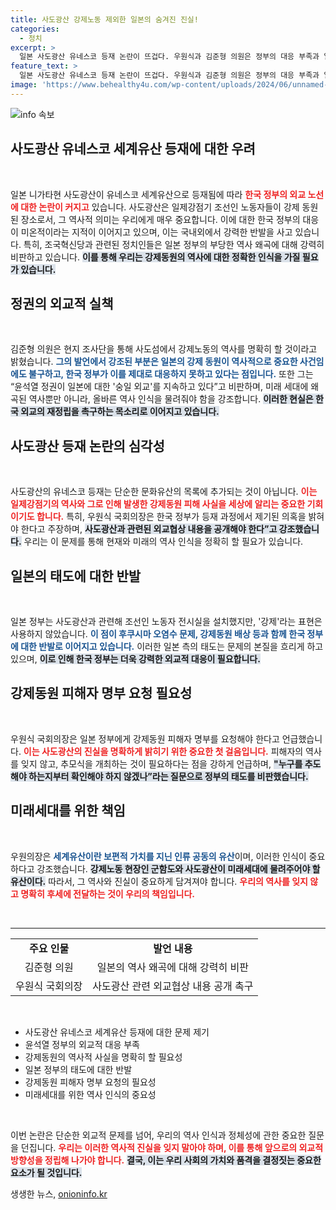 ```yaml
---
title: 사도광산 강제노동 제외한 일본의 숨겨진 진실!
categories:
  - 정치
excerpt: >
  일본 사도광산 유네스코 등재 논란이 뜨겁다. 우원식과 김준형 의원은 정부의 대응 부족과 일본의 진실 은폐를 비판하며, 강제동원 피해의 역사를 밝힐 것을 촉구하고 있다.
feature_text: >
  일본 사도광산 유네스코 등재 논란이 뜨겁다. 우원식과 김준형 의원은 정부의 대응 부족과 일본의 진실 은폐를 비판하며, 강제동원 피해의 역사를 밝힐 것을 촉구하고 있다.
image: 'https://www.behealthy4u.com/wp-content/uploads/2024/06/unnamed-file.png'
---
```


<p><img src="https://www.behealthy4u.com/wp-content/uploads/2024/06/unnamed-file.png" alt="info 속보" /></p>

<h2 data-ke-size="size26">사도광산 유네스코 세계유산 등재에 대한 우려</h2>

<p data-ke-size="size16">&nbsp;</p> 

<p>일본 니가타현 사도광산이 유네스코 세계유산으로 등재됨에 따라 <b><span style="color: #ee2323;">한국 정부의 외교 노선에 대한 논란이 커지고</span></b> 있습니다. 사도광산은 일제강점기 조선인 노동자들이 강제 동원된 장소로서, 그 역사적 의미는 우리에게 매우 중요합니다. 이에 대한 한국 정부의 대응이 미온적이라는 지적이 이어지고 있으며, 이는 국내외에서 강력한 반발을 사고 있습니다. 특히, 조국혁신당과 관련된 정치인들은 일본 정부의 부당한 역사 왜곡에 대해 강력히 비판하고 있습니다. <b><span style="background-color: #21538527;">이를 통해 우리는 강제동원의 역사에 대한 정확한 인식을 가질 필요가 있습니다.</span></b></p>

<h2 data-ke-size="size26">정권의 외교적 실책</h2>

<p data-ke-size="size16">&nbsp;</p> 

<p>김준형 의원은 현지 조사단을 통해 사도섬에서 강제노동의 역사를 명확히 할 것이라고 밝혔습니다. <b><span style="color: #1a5490;">그의 발언에서 강조된 부분은 일본의 강제 동원이 역사적으로 중요한 사건임에도 불구하고, 한국 정부가 이를 제대로 대응하지 못하고 있다는 점입니다.</span></b> 또한 그는 “윤석열 정권이 일본에 대한 '숭일 외교'를 지속하고 있다”고 비판하며, 미래 세대에 왜곡된 역사뿐만 아니라, 올바른 역사 인식을 물려줘야 함을 강조합니다. <b><span style="background-color: #21538527;">이러한 현실은 한국 외교의 재정립을 촉구하는 목소리로 이어지고 있습니다.</span></b></p>

<h2 data-ke-size="size26">사도광산 등재 논란의 심각성</h2>

<p data-ke-size="size16">&nbsp;</p> 

<p>사도광산의 유네스코 등재는 단순한 문화유산의 목록에 추가되는 것이 아닙니다. <b><span style="color: #ee2323;">이는 일제강점기의 역사와 그로 인해 발생한 강제동원 피해 사실을 세상에 알리는 중요한 기회이기도 합니다.</span></b> 특히, 우원식 국회의장은 한국 정부가 등재 과정에서 제기된 의혹을 밝혀야 한다고 주장하며, <b><span style="background-color: #21538527;">사도광산과 관련된 외교협상 내용을 공개해야 한다”고 강조했습니다.</span></b> 우리는 이 문제를 통해 현재와 미래의 역사 인식을 정확히 할 필요가 있습니다.</p>

<h2 data-ke-size="size26">일본의 태도에 대한 반발</h2>

<p data-ke-size="size16">&nbsp;</p> 

<p>일본 정부는 사도광산과 관련해 조선인 노동자 전시실을 설치했지만, '강제'라는 표현은 사용하지 않았습니다. <b><span style="color: #1a5490;">이 점이 후쿠시마 오염수 문제, 강제동원 배상 등과 함께 한국 정부에 대한 반발로 이어지고 있습니다.</span></b> 이러한 일본 측의 태도는 문제의 본질을 흐리게 하고 있으며, <b><span style="background-color: #21538527;">이로 인해 한국 정부는 더욱 강력한 외교적 대응이 필요합니다.</span></b></p>

<h2 data-ke-size="size26">강제동원 피해자 명부 요청 필요성</h2>

<p data-ke-size="size16">&nbsp;</p> 

<p>우원식 국회의장은 일본 정부에게 강제동원 피해자 명부를 요청해야 한다고 언급했습니다. <b><span style="color: #ee2323;">이는 사도광산의 진실을 명확하게 밝히기 위한 중요한 첫 걸음입니다.</span></b> 피해자의 역사를 잊지 않고, 추모식을 개최하는 것이 필요하다는 점을 강하게 언급하며, <b><span style="background-color: #21538527;">"누구를 추도해야 하는지부터 확인해야 하지 않겠나”라는 질문으로 정부의 태도를 비판했습니다.</span></b></p>

<h2 data-ke-size="size26">미래세대를 위한 책임</h2>

<p data-ke-size="size16">&nbsp;</p> 

<p>우원의장은 <b><span style="color: #1a5490;">세계유산이란 보편적 가치를 지닌 인류 공동의 유산</span></b>이며, 이러한 인식이 중요하다고 강조했습니다. <b><span style="background-color: #21538527;">강제노동 현장인 군함도와 사도광산이 미래세대에 물려주어야 할 유산이다.</span></b> 따라서, 그 역사와 진실이 중요하게 담겨져야 합니다. <b><span style="color: #ee2323;">우리의 역사를 잊지 않고 명확히 후세에 전달하는 것이 우리의 책임입니다.</span></b></p>

<p data-ke-size="size16">&nbsp;</p> 

<hr />

<table style="width: 100%; border-collapse: collapse;">
<tbody>
<tr>
<td style="text-align: center; height: 17px;"><b>주요 인물</b></td>
<td style="text-align: center; height: 17px;"><b>발언 내용</b></td>
</tr>
<tr>
<td style="text-align: center; height: 17px;">김준형 의원</td>
<td style="text-align: center; height: 17px;">일본의 역사 왜곡에 대해 강력히 비판</td>
</tr>
<tr>
<td style="text-align: center; height: 17px;">우원식 국회의장</td>
<td style="text-align: center; height: 17px;">사도광산 관련 외교협상 내용 공개 촉구</td>
</tr>
</tbody>
</table>

<p data-ke-size="size16">&nbsp;</p> 

<ul>
<li>사도광산 유네스코 세계유산 등재에 대한 문제 제기</li>
<li>윤석열 정부의 외교적 대응 부족</li>
<li>강제동원의 역사적 사실을 명확히 할 필요성</li>
<li>일본 정부의 태도에 대한 반발</li>
<li>강제동원 피해자 명부 요청의 필요성</li>
<li>미래세대를 위한 역사 인식의 중요성</li>
</ul>

<p data-ke-size="size16">&nbsp;</p> 

<p>이번 논란은 단순한 외교적 문제를 넘어, 우리의 역사 인식과 정체성에 관한 중요한 질문을 던집니다. <b><span style="color: #ee2323;">우리는 이러한 역사적 진실을 잊지 말아야 하며, 이를 통해 앞으로의 외교적 방향성을 정립해 나가야 합니다.</span></b> <b><span style="background-color: #21538527;">결국, 이는 우리 사회의 가치와 품격을 결정짓는 중요한 요소가 될 것입니다.</span></b></p>
생생한 뉴스, <a href="https://onioninfo.kr" rel="dofollow">onioninfo.kr</a>


